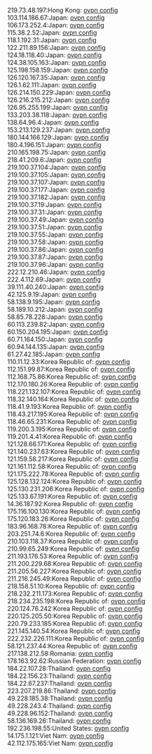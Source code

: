 219.73.48.197:Hong Kong: [ovpn config](vpn/219_73_48_197.ovpn)  
103.114.186.67:Japan: [ovpn config](vpn/103_114_186_67.ovpn)  
106.173.252.4:Japan: [ovpn config](vpn/106_173_252_4.ovpn)  
115.38.2.52:Japan: [ovpn config](vpn/115_38_2_52.ovpn)  
118.1.192.31:Japan: [ovpn config](vpn/118_1_192_31.ovpn)  
122.211.89.156:Japan: [ovpn config](vpn/122_211_89_156.ovpn)  
124.18.118.40:Japan: [ovpn config](vpn/124_18_118_40.ovpn)  
124.38.105.163:Japan: [ovpn config](vpn/124_38_105_163.ovpn)  
125.198.158.159:Japan: [ovpn config](vpn/125_198_158_159.ovpn)  
126.120.167.35:Japan: [ovpn config](vpn/126_120_167_35.ovpn)  
126.1.62.111:Japan: [ovpn config](vpn/126_1_62_111.ovpn)  
126.214.150.229:Japan: [ovpn config](vpn/126_214_150_229.ovpn)  
126.216.215.212:Japan: [ovpn config](vpn/126_216_215_212.ovpn)  
126.95.255.199:Japan: [ovpn config](vpn/126_95_255_199.ovpn)  
133.203.38.118:Japan: [ovpn config](vpn/133_203_38_118.ovpn)  
138.64.96.4:Japan: [ovpn config](vpn/138_64_96_4.ovpn)  
153.213.129.237:Japan: [ovpn config](vpn/153_213_129_237.ovpn)  
180.144.166.129:Japan: [ovpn config](vpn/180_144_166_129.ovpn)  
180.4.196.151:Japan: [ovpn config](vpn/180_4_196_151.ovpn)  
210.165.198.75:Japan: [ovpn config](vpn/210_165_198_75.ovpn)  
218.41.209.6:Japan: [ovpn config](vpn/218_41_209_6.ovpn)  
219.100.37.104:Japan: [ovpn config](vpn/219_100_37_104.ovpn)  
219.100.37.105:Japan: [ovpn config](vpn/219_100_37_105.ovpn)  
219.100.37.107:Japan: [ovpn config](vpn/219_100_37_107.ovpn)  
219.100.37.177:Japan: [ovpn config](vpn/219_100_37_177.ovpn)  
219.100.37.182:Japan: [ovpn config](vpn/219_100_37_182.ovpn)  
219.100.37.19:Japan: [ovpn config](vpn/219_100_37_19.ovpn)  
219.100.37.31:Japan: [ovpn config](vpn/219_100_37_31.ovpn)  
219.100.37.49:Japan: [ovpn config](vpn/219_100_37_49.ovpn)  
219.100.37.51:Japan: [ovpn config](vpn/219_100_37_51.ovpn)  
219.100.37.55:Japan: [ovpn config](vpn/219_100_37_55.ovpn)  
219.100.37.58:Japan: [ovpn config](vpn/219_100_37_58.ovpn)  
219.100.37.86:Japan: [ovpn config](vpn/219_100_37_86.ovpn)  
219.100.37.87:Japan: [ovpn config](vpn/219_100_37_87.ovpn)  
219.100.37.96:Japan: [ovpn config](vpn/219_100_37_96.ovpn)  
222.12.210.46:Japan: [ovpn config](vpn/222_12_210_46.ovpn)  
222.4.112.69:Japan: [ovpn config](vpn/222_4_112_69.ovpn)  
39.111.40.240:Japan: [ovpn config](vpn/39_111_40_240.ovpn)  
42.125.9.19:Japan: [ovpn config](vpn/42_125_9_19.ovpn)  
58.138.9.195:Japan: [ovpn config](vpn/58_138_9_195.ovpn)  
58.189.10.212:Japan: [ovpn config](vpn/58_189_10_212.ovpn)  
58.85.78.228:Japan: [ovpn config](vpn/58_85_78_228.ovpn)  
60.113.239.82:Japan: [ovpn config](vpn/60_113_239_82.ovpn)  
60.150.204.195:Japan: [ovpn config](vpn/60_150_204_195.ovpn)  
60.71.164.150:Japan: [ovpn config](vpn/60_71_164_150.ovpn)  
60.94.144.135:Japan: [ovpn config](vpn/60_94_144_135.ovpn)  
61.27.42.185:Japan: [ovpn config](vpn/61_27_42_185.ovpn)  
110.11.12.33:Korea Republic of: [ovpn config](vpn/110_11_12_33.ovpn)  
112.151.99.87:Korea Republic of: [ovpn config](vpn/112_151_99_87.ovpn)  
112.168.75.86:Korea Republic of: [ovpn config](vpn/112_168_75_86.ovpn)  
112.170.180.26:Korea Republic of: [ovpn config](vpn/112_170_180_26.ovpn)  
118.221.132.107:Korea Republic of: [ovpn config](vpn/118_221_132_107.ovpn)  
118.32.140.164:Korea Republic of: [ovpn config](vpn/118_32_140_164.ovpn)  
118.41.9.193:Korea Republic of: [ovpn config](vpn/118_41_9_193.ovpn)  
118.43.217.195:Korea Republic of: [ovpn config](vpn/118_43_217_195.ovpn)  
118.46.65.231:Korea Republic of: [ovpn config](vpn/118_46_65_231.ovpn)  
119.200.3.195:Korea Republic of: [ovpn config](vpn/119_200_3_195.ovpn)  
119.201.4.41:Korea Republic of: [ovpn config](vpn/119_201_4_41.ovpn)  
121.128.66.171:Korea Republic of: [ovpn config](vpn/121_128_66_171.ovpn)  
121.140.237.63:Korea Republic of: [ovpn config](vpn/121_140_237_63.ovpn)  
121.159.58.217:Korea Republic of: [ovpn config](vpn/121_159_58_217.ovpn)  
121.161.112.58:Korea Republic of: [ovpn config](vpn/121_161_112_58.ovpn)  
121.175.222.78:Korea Republic of: [ovpn config](vpn/121_175_222_78.ovpn)  
125.128.132.124:Korea Republic of: [ovpn config](vpn/125_128_132_124.ovpn)  
125.130.231.206:Korea Republic of: [ovpn config](vpn/125_130_231_206.ovpn)  
125.133.67.191:Korea Republic of: [ovpn config](vpn/125_133_67_191.ovpn)  
14.36.187.92:Korea Republic of: [ovpn config](vpn/14_36_187_92.ovpn)  
175.116.100.130:Korea Republic of: [ovpn config](vpn/175_116_100_130.ovpn)  
175.120.183.26:Korea Republic of: [ovpn config](vpn/175_120_183_26.ovpn)  
183.96.168.78:Korea Republic of: [ovpn config](vpn/183_96_168_78.ovpn)  
203.251.74.6:Korea Republic of: [ovpn config](vpn/203_251_74_6.ovpn)  
210.103.118.37:Korea Republic of: [ovpn config](vpn/210_103_118_37.ovpn)  
210.99.65.249:Korea Republic of: [ovpn config](vpn/210_99_65_249.ovpn)  
211.193.176.53:Korea Republic of: [ovpn config](vpn/211_193_176_53.ovpn)  
211.200.229.68:Korea Republic of: [ovpn config](vpn/211_200_229_68.ovpn)  
211.205.56.227:Korea Republic of: [ovpn config](vpn/211_205_56_227.ovpn)  
211.216.245.49:Korea Republic of: [ovpn config](vpn/211_216_245_49.ovpn)  
218.158.51.10:Korea Republic of: [ovpn config](vpn/218_158_51_10.ovpn)  
218.232.211.173:Korea Republic of: [ovpn config](vpn/218_232_211_173.ovpn)  
218.234.235.198:Korea Republic of: [ovpn config](vpn/218_234_235_198.ovpn)  
220.124.76.242:Korea Republic of: [ovpn config](vpn/220_124_76_242.ovpn)  
220.125.205.50:Korea Republic of: [ovpn config](vpn/220_125_205_50.ovpn)  
220.79.233.185:Korea Republic of: [ovpn config](vpn/220_79_233_185.ovpn)  
221.145.140.54:Korea Republic of: [ovpn config](vpn/221_145_140_54.ovpn)  
222.232.226.111:Korea Republic of: [ovpn config](vpn/222_232_226_111.ovpn)  
58.121.237.44:Korea Republic of: [ovpn config](vpn/58_121_237_44.ovpn)  
217.138.212.58:Romania: [ovpn config](vpn/217_138_212_58.ovpn)  
178.163.92.62:Russian Federation: [ovpn config](vpn/178_163_92_62.ovpn)  
184.22.107.28:Thailand: [ovpn config](vpn/184_22_107_28.ovpn)  
184.22.156.23:Thailand: [ovpn config](vpn/184_22_156_23.ovpn)  
184.22.67.237:Thailand: [ovpn config](vpn/184_22_67_237.ovpn)  
223.207.219.86:Thailand: [ovpn config](vpn/223_207_219_86.ovpn)  
49.228.185.38:Thailand: [ovpn config](vpn/49_228_185_38.ovpn)  
49.228.243.4:Thailand: [ovpn config](vpn/49_228_243_4.ovpn)  
49.228.96.152:Thailand: [ovpn config](vpn/49_228_96_152.ovpn)  
58.136.169.26:Thailand: [ovpn config](vpn/58_136_169_26.ovpn)  
192.236.198.55:United States: [ovpn config](vpn/192_236_198_55.ovpn)  
14.175.1.121:Viet Nam: [ovpn config](vpn/14_175_1_121.ovpn)  
42.112.175.165:Viet Nam: [ovpn config](vpn/42_112_175_165.ovpn)  
